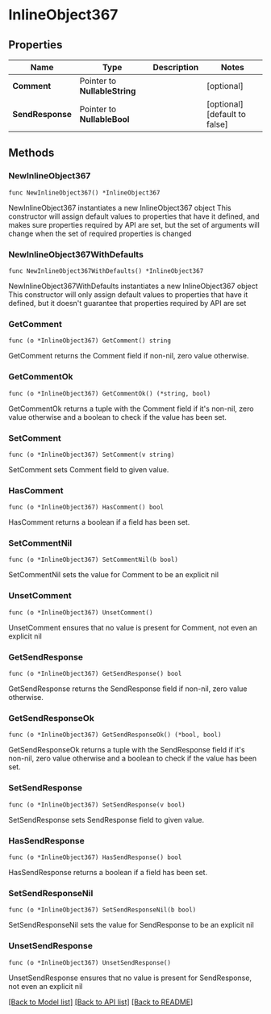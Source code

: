 # InlineObject367

## Properties

Name | Type | Description | Notes
------------ | ------------- | ------------- | -------------
**Comment** | Pointer to **NullableString** |  | [optional] 
**SendResponse** | Pointer to **NullableBool** |  | [optional] [default to false]

## Methods

### NewInlineObject367

`func NewInlineObject367() *InlineObject367`

NewInlineObject367 instantiates a new InlineObject367 object
This constructor will assign default values to properties that have it defined,
and makes sure properties required by API are set, but the set of arguments
will change when the set of required properties is changed

### NewInlineObject367WithDefaults

`func NewInlineObject367WithDefaults() *InlineObject367`

NewInlineObject367WithDefaults instantiates a new InlineObject367 object
This constructor will only assign default values to properties that have it defined,
but it doesn't guarantee that properties required by API are set

### GetComment

`func (o *InlineObject367) GetComment() string`

GetComment returns the Comment field if non-nil, zero value otherwise.

### GetCommentOk

`func (o *InlineObject367) GetCommentOk() (*string, bool)`

GetCommentOk returns a tuple with the Comment field if it's non-nil, zero value otherwise
and a boolean to check if the value has been set.

### SetComment

`func (o *InlineObject367) SetComment(v string)`

SetComment sets Comment field to given value.

### HasComment

`func (o *InlineObject367) HasComment() bool`

HasComment returns a boolean if a field has been set.

### SetCommentNil

`func (o *InlineObject367) SetCommentNil(b bool)`

 SetCommentNil sets the value for Comment to be an explicit nil

### UnsetComment
`func (o *InlineObject367) UnsetComment()`

UnsetComment ensures that no value is present for Comment, not even an explicit nil
### GetSendResponse

`func (o *InlineObject367) GetSendResponse() bool`

GetSendResponse returns the SendResponse field if non-nil, zero value otherwise.

### GetSendResponseOk

`func (o *InlineObject367) GetSendResponseOk() (*bool, bool)`

GetSendResponseOk returns a tuple with the SendResponse field if it's non-nil, zero value otherwise
and a boolean to check if the value has been set.

### SetSendResponse

`func (o *InlineObject367) SetSendResponse(v bool)`

SetSendResponse sets SendResponse field to given value.

### HasSendResponse

`func (o *InlineObject367) HasSendResponse() bool`

HasSendResponse returns a boolean if a field has been set.

### SetSendResponseNil

`func (o *InlineObject367) SetSendResponseNil(b bool)`

 SetSendResponseNil sets the value for SendResponse to be an explicit nil

### UnsetSendResponse
`func (o *InlineObject367) UnsetSendResponse()`

UnsetSendResponse ensures that no value is present for SendResponse, not even an explicit nil

[[Back to Model list]](../README.md#documentation-for-models) [[Back to API list]](../README.md#documentation-for-api-endpoints) [[Back to README]](../README.md)


